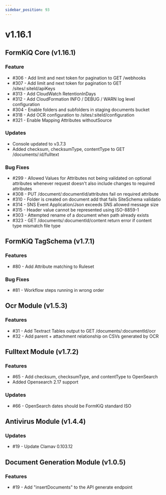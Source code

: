 ```yaml
---
sidebar_position: 93
---
```


# v1.16.1

## FormKiQ Core (v1.16.1)

### Feature

* #306 - Add limit and next token for pagination to GET /webhooks
* #307 - Add limit and next token for pagination to GET /sites/:siteId/apiKeys
* #313 - Add CloudWatch RetentionInDays
* #312 - Add CloudFormation INFO / DEBUG / WARN log level configuration
* #304 - Enable folders and subfolders in staging documents bucket
* #318 - Add OCR configuration to /sites/:siteId/configuration
* #321 - Enable Mapping Attributes withoutSource

### Updates

* Console updated to v3.7.3
* Added checksum, checksumType, contentType to GET /documents/:id/fulltext

### Bug Fixes

* #299 - Allowed Values for Attributes not being validated on optional attributes whenever request doesn't also include changes to required attributes
* #308 - PUT /document/:documentId/attributes fail on required attribute
* #310 - Folder is created on document add that fails SiteSchema validatio
* #314 - SNS Event Application/Json exceeds SNS allowed message size
* #315 - Header value cannot be represented using ISO-8859-1
* #303 - Attempted rename of a document when path already exists
* #323 - GET /documents/:documentId/content return error if content type mismatch file type

## FormKiQ TagSchema (v1.7.1)

### Features

* #80 - Add Attribute matching to Ruleset

### Bug Fixes

* #81 - Workflow steps running in wrong order

## Ocr Module (v1.5.3)

### Features

* #31 - Add Textract Tables output to GET /documents/:documentId/ocr
* #32 - Add parent + attachment relationship on CSVs generated by OCR

## Fulltext Module (v1.7.2)

### Features

* #65 - Add checksum, checksumType, and contentType to OpenSearch
* Added Opensearch 2.17 support

### Updates

* #66 - OpenSearch dates should be FormKiQ standard ISO

## Antivirus Module (v1.4.4)

### Updates

* #19 - Update Clamav 0.103.12

## Document Generation Module (v1.0.5)

### Features

* #19 - Add "insertDocuments" to the API generate endpoint
